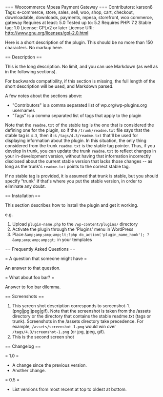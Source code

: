 === Woocommerce Mpesa Payment Gateway ===
Contributors: karson8
Tags: e-commerce, store, sales, sell, woo, shop, cart, checkout, downloadable, downloads, payments, mpesa, storefront, woo commerce, gateway
Requires at least: 5.0
Tested up to: 5.2
Requires PHP: 7.2
Stable tag: 1.0
License: GPLv2 or later
License URI: http://www.gnu.org/licenses/gpl-2.0.html
 
Here is a short description of the plugin.  This should be no more than 150 characters.  No markup here.
 
== Description ==

This is the long description.  No limit, and you can use Markdown (as well as in the following sections).
 
For backwards compatibility, if this section is missing, the full length of the short description will be used, and
Markdown parsed.
 
A few notes about the sections above:
 
*   "Contributors" is a comma separated list of wp.org/wp-plugins.org usernames
*   "Tags" is a comma separated list of tags that apply to the plugin
 
Note that the `readme.txt` of the stable tag is the one that is considered the defining one for the plugin, so
if the `/trunk/readme.txt` file says that the stable tag is `4.3`, then it is `/tags/4.3/readme.txt` that'll be used
for displaying information about the plugin.  In this situation, the only thing considered from the trunk `readme.txt`
is the stable tag pointer.  Thus, if you develop in trunk, you can update the trunk `readme.txt` to reflect changes in
your in-development version, without having that information incorrectly disclosed about the current stable version
that lacks those changes -- as long as the trunk's `readme.txt` points to the correct stable tag.
 
If no stable tag is provided, it is assumed that trunk is stable, but you should specify "trunk" if that's where
you put the stable version, in order to eliminate any doubt.
 
== Installation ==
 
This section describes how to install the plugin and get it working.
 
e.g.
 
1. Upload `plugin-name.php` to the `/wp-content/plugins/` directory
1. Activate the plugin through the 'Plugins' menu in WordPress
1. Place `&amp;amp;amp;amp;lt;?php do_action('plugin_name_hook'); ?&amp;amp;amp;amp;gt;` in your templates
 
== Frequently Asked Questions ==
 
= A question that someone might have =
 
An answer to that question.
 
= What about foo bar? =
 
Answer to foo bar dilemma.
 
== Screenshots ==
 
1. This screen shot description corresponds to screenshot-1.(png|jpg|jpeg|gif). Note that the screenshot is taken from
the /assets directory or the directory that contains the stable readme.txt (tags or trunk). Screenshots in the /assets
directory take precedence. For example, `/assets/screenshot-1.png` would win over `/tags/4.3/screenshot-1.png`
(or jpg, jpeg, gif).
2. This is the second screen shot
 
== Changelog ==
 
= 1.0 =
* A change since the previous version.
* Another change.
 
= 0.5 =
* List versions from most recent at top to oldest at bottom.
 
